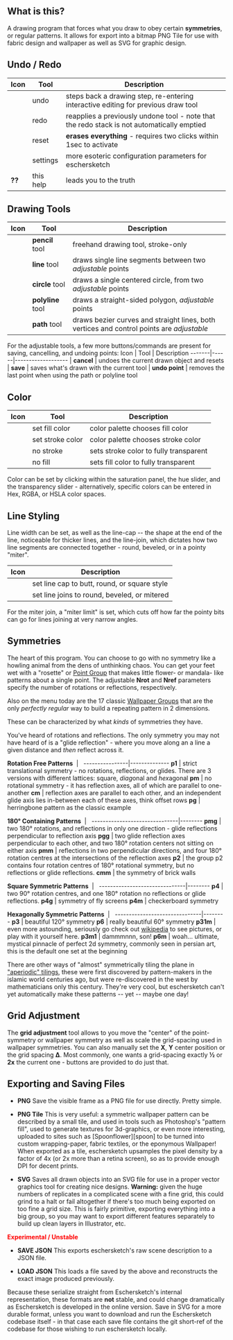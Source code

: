 <slot name="header"></slot>

## What is this?


A drawing program that forces what you draw to obey certain __symmetries__, or regular patterns.  It allows for export
into a bitmap PNG Tile for use with fabric design and wallpaper as well as SVG for graphic design.

## Undo / Redo

Icon   | Tool | Description
-------|------|-------------------
<span class="icon-undo"/>| undo | steps back a drawing step, re-entering interactive editing for previous draw tool
<span class="icon-redo"/>| redo | reapplies a previously undone tool - note that the redo stack is not automatically emptied
<span class="icon-bin"/>| reset | __erases everything__ - requires two clicks within 1sec to activate
<span class="icon-cog"/>| settings | more esoteric configuration parameters for eschersketch
 __??__ | this help | leads you to the truth

 ## Drawing Tools

 Icon   | Tool | Description
 -------|------|-------------------
 <span class="icon-pencil"/>  | __pencil__ tool | freehand drawing tool, stroke-only
 <span class="icon-line"/> | __line__ tool | draws single line segments between two _adjustable_ points
 <span class="icon-radio-unchecked"/> | __circle__ tool | draws a single centered circle, from two _adjustable_ points
 <span class="icon-hexagon"/> | __polyline__ tool | draws a straight-sided polygon, _adjustable_ points
 <span class="icon-pen"/>| __path__ tool | draws bezier curves and straight lines, both vertices and control points are _adjustable_

For the adjustable tools, a few more buttons/commands are present for saving, cancelling, and undoing points:
Icon   | Tool | Description
-------|------|-------------------
<span class="icon-cross"/>  | __cancel__ | undoes the current drawn object and resets
<span class="icon-checkmark"/> | __save__ | saves what's drawn with the current tool
<span class="icon-minus"/> | __undo point__ | removes the last point when using the path or polyline tool


 ## Color

 Icon   | Tool | Description
 -------|------|-------------------
 <span class="icon-fill"/>| set fill color | color palette chooses fill color
 <span class="icon-stroke"/>| set stroke color | color palette chooses stroke color
 <span class="icon-no-stroke"> <span class="path1"></span><span class="path2"></span></span>| no stroke | sets stroke color to fully transparent
 <span class="icon-no-fill"> <span class="path1"></span><span class="path2"></span></span>| no fill | sets fill color to fully transparent

Color can be set by clicking within the saturation panel, the hue slider, and the transparency slider - alternatively, specific colors can be entered in Hex, RGBA, or HSLA color spaces.

## Line Styling

Line width can be set, as well as the line-cap -- the shape at the end of the line, noticeable for thicker lines, and the line-join, which dictates how two line segments are connected together - round, beveled, or in a pointy "miter".

Icon   | Description
-------|-------------------------
<span class="icon-linecap-butt"/><span class="icon-linecap-round"/><span class="icon-linecap-square"/> | set line cap to butt, round, or square style
<span class="icon-linejoin-round"/><span class="icon-linejoin-bevel"/><span class="icon-linejoin-miter"/> | set line joins to round, beveled, or mitered

For the miter join, a "miter limit" is set, which cuts off how far the pointy bits can go for lines joining at very narrow angles.

## Symmetries

The heart of this program.  You can choose to go with no symmetry like a howling animal from the dens of unthinking chaos.  You can get your feet wet with a "rosette" or [Point Group][1] that makes little flower- or mandala- like patterns about a single point.  The adjustable __Nrot__ and __Nref__ parameters specify the number of rotations or reflections, respectively.

Also on the menu today are the 17 classic [Wallpaper Groups][2] that are the only _perfectly regular_ way to build a repeating pattern in 2 dimensions.

These can be characterized by what _kinds_ of symmetries they have.

You've heard of rotations and reflections.  The only symmetry you may not have heard of is a "glide reflection" - where you move along an a line a given distance and _then_ reflect across it.

__Rotation Free Patterns__
&nbsp;| &nbsp;
----------------|--------------
__p1__  | strict translational symmetry - no rotations, reflections, or glides.  There are 3 versions with different lattices: square, <i>diag</i>onal and <i>hex</i>agonal
__pm__  | no rotational symmetry - it has reflection axes, all of which are parallel to one-another
__cm__  | reflection axes are parallel to each other, and an independent glide axis lies in-between each of these axes, think offset rows
__pg__  | herringbone pattern as the classic example


__180&deg; Containing Patterns__
&nbsp;| &nbsp;
-------------------------------|--------
__pmg__ | two 180&deg; rotations, and reflections in only one direction - glide reflections perpendicular to reflection axis
__pgg__ | two glide reflection axes perpendicular to each other, and two 180&deg; rotation centers not sitting on either axis
__pmm__ | reflections in two perpendicular directions, and four 180&deg; rotation centres at the intersections of the reflection axes
__p2__  | the group p2 contains four rotation centres of 180&deg; rotational symmetry, but no reflections or glide reflections.
__cmm__ | the symmetry of brick walls

__Square Symmetric Patterns__
&nbsp;| &nbsp;
-------------------------------|--------
__p4__  | two 90&deg; rotation centres, and one 180&deg; rotation no reflections or glide reflections.
__p4g__ | symmetry of fly screens
__p4m__ | checkerboard symmetry

__Hexagonally Symmetric Patterns__
&nbsp;| &nbsp;
-------------------------------|--------
__p3__  | beautiful 120&deg; symmetry
__p6__  | really beautiful 60&deg; symmetry
__p31m__ | even more astounding, seriously go check out [wikipedia][2] to see pictures, or play with it yourself here.
__p3m1__ | dammmnnn, son!
__p6m__  | woah... ultimate, mystical pinnacle of perfect 2d symmetry, commonly seen in persian art, this is the default one set at the beginning

There are other ways of "almost" symmetrically tiling the plane in ["aperiodic" tilings][3], these were first discovered by pattern-makers in the islamic world centuries ago, but were re-discovered in the west by mathematicians only this century.  They're very cool, but eschersketch can't yet automatically make these patterns -- yet -- maybe one day!

## Grid Adjustment

The __grid adjustment__ tool allows to you move the "center" of the point-symmetry or wallpaper symmetry as well as scale the grid-spacing used in wallpaper symmetries.  You can also manually set the __X__, __Y__ center position or the grid spacing __Δ__.  Most commonly, one wants a grid-spacing exactly __½__ or __2x__ the current one - buttons are provided to do just that.

## Exporting and Saving Files

* __PNG__ Save the visible frame as a PNG file for use directly.  Pretty simple.

* __PNG Tile__ This is very useful: a symmetric wallpaper pattern can be described by a small tile, and used in tools such as Photoshop's "pattern fill", used to generate textures for 3d-graphics, or even more interesting, uploaded to sites such as [Spoonflower][spoon] to be turned into custom wrapping-paper, fabric textiles, or the eponymous Wallpaper!  When exported as a tile, eschersketch upsamples the pixel density by a factor of 4x (or 2x more than a retina screen), so as to provide enough DPI for decent prints.

* __SVG__ Saves all drawn objects into an SVG file for use in a proper vector graphics tool for creating nice designs.  __Warning:__ given the huge numbers of replicates in a complicated scene with a fine grid, this could grind to a halt or fail altogether if there's too much being exported on too fine a grid size.  This is fairly primitive, exporting everything into a big group, so you may want to export different features separately to build up clean layers in Illustrator, etc.

<span style="color:#f00"><b>Experimental / Unstable</b></span>

* __SAVE JSON__ This exports eschersketch's raw scene description to a JSON file.

* __LOAD JSON__ This loads a file saved by the above and reconstructs the exact image produced previously.

Because these serialize straight from Eschersketch's internal representation, these formats are __not__ stable, and could change dramatically as Eschersketch is developed in the online version.  Save in SVG for a more durable format, unless you want to download and run the Eschersketch codebase itself - in that case each save file contains the git short-ref of the codebase for those wishing to run eschersketch locally.

<slot name="footer"></slot>

[1]: https://en.wikipedia.org/wiki/Point_group
[2]: https://en.wikipedia.org/wiki/Wallpaper_group
[3]: https://en.wikipedia.org/wiki/Aperiodic_tiling
[spoonup]: https://www.spoonflower.com/designs/new
[designa]: https://www.amazon.com/Designa-Wooden-Books/dp/1620406594
